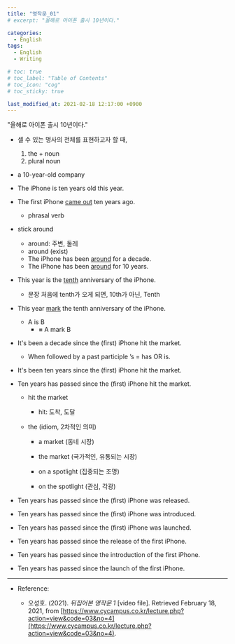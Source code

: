 ```yaml
---
title: "영작문_01"
# excerpt: "올해로 아이폰 출시 10년이다."

categories:
  - English
tags:
  - English
  - Writing

# toc: true 
# toc_label: "Table of Contents" 
# toc_icon: "cog"
# toc_sticky: true 

last_modified_at: 2021-02-18 12:17:00 +0900
---
```


"올해로 아이폰 출시 10년이다."

* 셀 수 있는 명사의 전체를 표현하고자 할 때, 
    1. the + noun
    2. plural noun

* a 10-year-old company

* The iPhone is ten years old this year.
* The first iPhone <u>came out</u> ten years ago.
    * phrasal verb

* stick around
    * around: 주변, 둘레
    * around (exist)
    * The iPhone has been <u>around</u> for a decade.
    * The iPhone has been <u>around</u> for 10 years.

* This year is the <u>tenth</u> anniversary of the iPhone.
    * 문장 처음에 tenth가 오게 되면, 10th가 아닌, Tenth
* This year <u>mark</u> the tenth anniversary of the iPhone.
    * A is B
        * **=** A mark B

* It's been a decade since the (first) iPhone hit the market.
    * When followed by a past participle ’s = has OR is.
* It's been ten years since the (first) iPhone hit the market.
* Ten years has passed since the (first) iPhone hit the market.
    * hit the market
        * hit: 도착, 도달

    * the (idiom, 2차적인 의미)
        * a market (동네 시장)
        * the market (국가적인, 유통되는 시장)

        * on a spotlight (집중되는 조명)
        * on the spotlight (관심, 각광)

* Ten years has passed since the (first) iPhone was released.
* Ten years has passed since the (first) iPhone was introduced.
* Ten years has passed since the (first) iPhone was launched.

* Ten years has passed since the release of the first iPhone.
* Ten years has passed since the introduction of the first iPhone.
* Ten years has passed since the launch of the first iPhone.

*** 

* Reference: 

    * 오성호. (2021). *뒤집어본 영작문 1* [video file]. Retrieved February 18, 2021, from [https://www.cycampus.co.kr/lecture.php?action=view&code=03&no=4](https://www.cycampus.co.kr/lecture.php?action=view&code=03&no=4).
